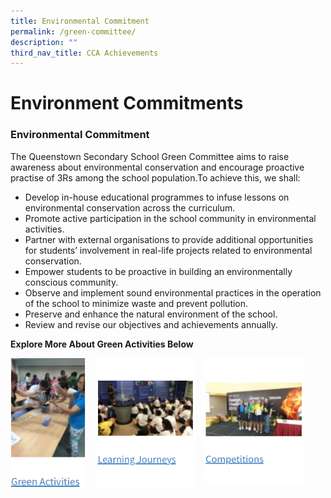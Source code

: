 ```yaml
---
title: Environmental Commitment
permalink: /green-committee/
description: ""
third_nav_title: CCA Achievements
---
```

Environment Commitments
=======================

### **Environmental Commitment**

The Queenstown Secondary School Green Committee aims to raise awareness about environmental conservation and encourage proactive practise of 3Rs among the school population.To achieve this, we shall:

*   Develop in-house educational programmes to infuse lessons on environmental conservation across the curriculum.
*   Promote active participation in the school community in environmental activities.
*   Partner with external organisations to provide additional opportunities for students’ involvement in real-life projects related to environmental conservation.
*   Empower students to be proactive in building an environmentally conscious community.
*   Observe and implement sound environmental practices in the operation of the school to minimize waste and prevent pollution.
*   Preserve and enhance the natural environment of the school.
*   Review and revise our objectives and achievements annually.

**Explore More About Green Activities Below**


<p><a href="https://staging.d33coz43hxnqna.amplifyapp.com/green-committee/green-activities-2015/">
<img src="/images/Our%20Pride/Green%20Activities.png" style="width:120px;height:210px;margin-right:15px;" align = "left">
</a></p>

<p><a href="https://staging.d33coz43hxnqna.amplifyapp.com/green-committee/learning-journeys-2015/">
<img src="/images/Our%20Pride/Learning%20Journeys.png" style="width:160px;height:210px;margin-right:15px;" align = "left">
</a></p

<p><a href="https://staging.d33coz43hxnqna.amplifyapp.com/green-committee/competitions-in-2015/">
<img src="/images/Our%20Pride/Competitions.png" style="width:160px;height:201px;margin-right:15px;" align = "left">
</a></p	
	
